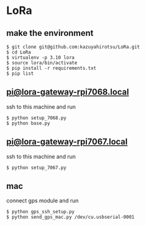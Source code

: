 # LoRa
## make the environment  
```
$ git clone git@github.com:kazuyahirotsu/LoRa.git
$ cd LoRa
$ virtualenv -p 3.10 lora
$ source lora/bin/activate
$ pip install -r requirements.txt
$ pip list
```  

## pi@lora-gateway-rpi7068.local
ssh to this machine and run  
```
$ python setup_7068.py  
$ python base.py
```  

## pi@lora-gateway-rpi7067.local
ssh to this machine and run  
```
$ python setup_7067.py  
```  

## mac
connect gps module and run  
```
$ python gps_ssh_setup.py
$ python send_gps_mac.py /dev/cu.usbserial-0001
```
